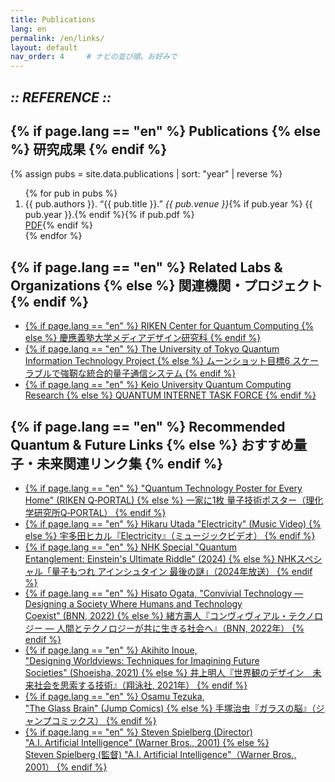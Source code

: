 ```yaml
---
title: Publications
lang: en
permalink: /en/links/
layout: default
nav_order: 4     # ナビの並び順。お好みで
---
```


<section class="hero" data-reveal>
  <h1 class="chapter glitch" data-shadow="Chapter IV :: LINKS ::">
    <em>:: REFERENCE ::</em>
  </h1>
</section>

<section class="publications" data-reveal>
  <h2 class="chapter" data-shadow="Publications">
    <span>
      {% if page.lang == "en" %}
        Publications
      {% else %}
        研究成果
      {% endif %}
    </span>
  </h2>

  {% assign pubs = site.data.publications | sort: "year" | reverse %}
  <ol class="pub-list">
  {% for pub in pubs %}
    <li>
      {{ pub.authors }}.  
      “{{ pub.title }}.” <em>{{ pub.venue }}</em>{% if pub.year %} {{ pub.year }}.{% endif %}{% if pub.pdf %}
      <br/><a href="{{ pub.pdf | relative_url }}" target="_blank">PDF</a>{% endif %}
    </li>
  {% endfor %}
  </ol>
</section>

<section class="related-orgs" data-reveal>
  <h2 class="chapter" data-shadow="Related Labs & Organizations">
    <span>
      {% if page.lang == "en" %}
        Related Labs & Organizations
      {% else %}
        関連機関・プロジェクト
      {% endif %}
    </span>
  </h2>
  <ul class="org-list">
    <li><a href="https://www.kmd.keio.ac.jp/" target="_blank">
      {% if page.lang == "en" %}
        RIKEN Center for Quantum Computing
      {% else %}
        慶應義塾大学メディアデザイン研究科
      {% endif %}
    </a></li>
    <li><a href="https://www.jst.go.jp/moonshot/program/goal6/6C_nagayama.html" target="_blank">
      {% if page.lang == "en" %}
        The University of Tokyo Quantum Information Technology Project
      {% else %}
        ムーンショット目標6 スケーラブルで強靭な統合的量子通信システム
      {% endif %}
    </a></li>
    <li><a href="https://qitf.org/" target="_blank">
      {% if page.lang == "en" %}
        Keio University Quantum Computing Research
      {% else %}
        QUANTUM INTERNET TASK FORCE
      {% endif %}
    </a></li>
    <!-- 必要に応じて追加 -->
  </ul>
</section>

<section class="recommended-links" data-reveal>
  <h2 class="chapter" data-shadow="Recommended Quantum & Future Links">
    <span>
      {% if page.lang == "en" %}
        Recommended Quantum & Future Links
      {% else %}
        おすすめ量子・未来関連リンク集
      {% endif %}
    </span>
  </h2>
<ul class="link-list">
  <li>
    <a href="https://q-portal.riken.jp/poster-quantum/" target="_blank">
      {% if page.lang == "en" %}
        "Quantum Technology Poster for Every Home" (RIKEN Q‑PORTAL)
      {% else %}
        一家に1枚 量子技術ポスター（理化学研究所Q‑PORTAL）
      {% endif %}
    </a>
  </li>
  <li>
    <a href="https://youtu.be/9Ef8ZId58WY?si=vsv0n-jMd4pRGDGW" target="_blank">
      {% if page.lang == "en" %}
        Hikaru Utada "Electricity" (Music Video)
      {% else %}
        宇多田ヒカル『Electricity』（ミュージックビデオ）
      {% endif %}
    </a>
  </li>
  <li>
    <a href="https://www.nhk.jp/p/special/ts/2NY2QQLPM3/episode/te/BX6PWY3N59/" target="_blank">
      {% if page.lang == "en" %}
        NHK Special "Quantum Entanglement: Einstein's Ultimate Riddle" (2024)
      {% else %}
        NHKスペシャル「量子もつれ アインシュタイン 最後の謎」（2024年放送）
      {% endif %}
    </a>
  </li>
  <li>
    <a href="https://bnn.co.jp/products/9784802511964" target="_blank">
      {% if page.lang == "en" %}
        Hisato Ogata, "Convivial Technology — Designing a Society Where Humans and Technology Coexist" (BNN, 2022)
      {% else %}
        緒方壽人『コンヴィヴィアル・テクノロジー — 人間とテクノロジーが共に生きる社会へ』（BNN, 2022年）
      {% endif %}
    </a>
  </li>
  <li>
    <a href="https://book.cm-marketing.jp/books/9784295410065/" target="_blank">
      {% if page.lang == "en" %}
        Akihito Inoue, "Designing Worldviews: Techniques for Imagining Future Societies" (Shoeisha, 2021)
      {% else %}
        井上明人『世界観のデザイン　未来社会を思索する技術』（翔泳社, 2021年）
      {% endif %}
    </a>
  </li>
  <li>
    <a href="https://www.amazon.co.jp/dp/4088727754" target="_blank">
      {% if page.lang == "en" %}
        Osamu Tezuka, "The Glass Brain" (Jump Comics)
      {% else %}
        手塚治虫『ガラスの脳』（ジャンプコミックス）
      {% endif %}
    </a>
  </li>
  <li>
    <a href="https://www.imdb.com/title/tt0212720/" target="_blank">
      {% if page.lang == "en" %}
        Steven Spielberg (Director) "A.I. Artificial Intelligence" (Warner Bros., 2001)
      {% else %}
        Steven Spielberg (監督) "A.I. Artificial Intelligence"（Warner Bros., 2001）
      {% endif %}
    </a>
  </li>
</ul>
</section>